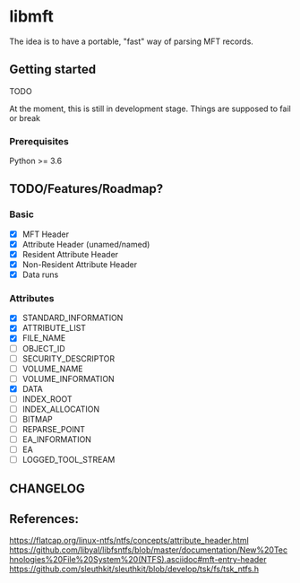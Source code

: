 # libmft

The idea is to have a portable, "fast" way of parsing MFT records.

## Getting started

TODO

At the moment, this is still in development stage. Things are supposed to fail or break

### Prerequisites

Python >= 3.6

## TODO/Features/Roadmap?

### Basic

- [x] MFT Header
- [x] Attribute Header (unamed/named)
- [x] Resident Attribute Header
- [x] Non-Resident Attribute Header
- [x] Data runs

### Attributes

- [x] STANDARD_INFORMATION
- [x] ATTRIBUTE_LIST
- [x] FILE_NAME
- [ ] OBJECT_ID
- [ ] SECURITY_DESCRIPTOR
- [ ] VOLUME_NAME
- [ ] VOLUME_INFORMATION
- [x] DATA
- [ ] INDEX_ROOT
- [ ] INDEX_ALLOCATION
- [ ] BITMAP
- [ ] REPARSE_POINT
- [ ] EA_INFORMATION
- [ ] EA
- [ ] LOGGED_TOOL_STREAM

## CHANGELOG



## References:

https://flatcap.org/linux-ntfs/ntfs/concepts/attribute_header.html
https://github.com/libyal/libfsntfs/blob/master/documentation/New%20Technologies%20File%20System%20(NTFS).asciidoc#mft-entry-header
https://github.com/sleuthkit/sleuthkit/blob/develop/tsk/fs/tsk_ntfs.h
